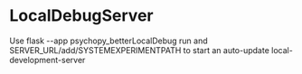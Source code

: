 # LocalDebugServer

Use flask --app psychopy_betterLocalDebug run and SERVER_URL/add/SYSTEMEXPERIMENTPATH to start an auto-update local-development-server
